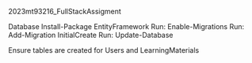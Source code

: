 2023mt93216_FullStackAssigment

Database
Install-Package EntityFramework
Run: Enable-Migrations
Run: Add-Migration InitialCreate
Run: Update-Database

Ensure tables are created for Users and LearningMaterials
